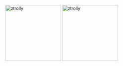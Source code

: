 <div>
<img height="180em" src="https://github-readme-stats.vercel.app/api?username=ztrolly&show_icons=true&theme=dracula&locale=en" alt="ztrolly" />
<img height="180em" src="https://github-readme-streak-stats.herokuapp.com/?user=ztrolly&theme=dracula" alt="ztrolly" />
</div>
